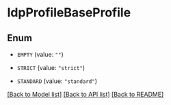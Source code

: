 # IdpProfileBaseProfile

## Enum


* `EMPTY` (value: `""`)

* `STRICT` (value: `"strict"`)

* `STANDARD` (value: `"standard"`)


[[Back to Model list]](../README.md#documentation-for-models) [[Back to API list]](../README.md#documentation-for-api-endpoints) [[Back to README]](../README.md)


